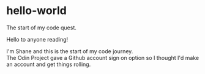 # hello-world
The start of my code quest.

Hello to anyone reading!

I'm Shane and this is the start of my code journey.  
The Odin Project gave a Github account sign on option so 
I thought I'd make an account and get things rolling.


